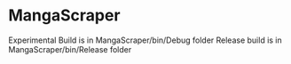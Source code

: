 # MangaScraper
Experimental Build is in MangaScraper/bin/Debug folder
Release build is in MangaScraper/bin/Release folder